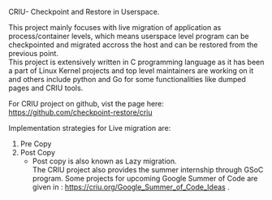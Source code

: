 CRIU- Checkpoint and Restore in Userspace. <br>

This project mainly focuses with live migration of application as process/container levels, which means
userspace level program can be checkpointed and migrated accross the host and can be restored from the previous point.  <br>
This project is extensively written in C programming language as it has been a part of Linux Kernel projects and top level maintainers are 
working on it and others include python and Go for some functionalities like dumped pages and CRIU tools. <br>

For CRIU project on github, vist the page here: https://github.com/checkpoint-restore/criu <br>


Implementation strategies for Live migration are:
1. Pre Copy
2. Post Copy 
	- Post copy is also known as Lazy migration.   
The CRIU project also provides the summer internship through GSoC program. Some projects for upcoming Google Summer of Code are given in : https://criu.org/Google_Summer_of_Code_Ideas .  
